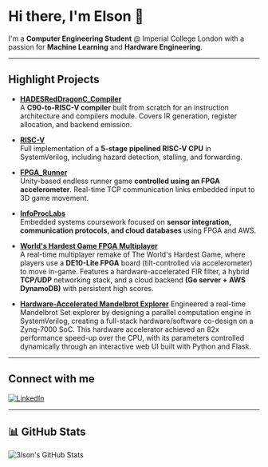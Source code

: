 # Hi there, I'm Elson 👋

I'm a **Computer Engineering Student** @ Imperial College London with a passion for **Machine Learning** and **Hardware Engineering**.

---

## Highlight Projects

- [**HADESRedDragonC_Compiler**](https://github.com/3lson/HADESRedDragonC_Compiler)  
  A **C90-to-RISC-V compiler** built from scratch for an instruction architecture and compilers module. Covers IR generation, register allocation, and backend emission.

- [**RISC-V**](https://github.com/3lson/RISC-V-Team2)  
  Full implementation of a **5-stage pipelined RISC-V CPU** in SystemVerilog, including hazard detection, stalling, and forwarding.
  
- [**FPGA_Runner**](https://github.com/3lson/FPGA_Runner)  
  Unity-based endless runner game **controlled using an FPGA accelerometer**. Real-time TCP communication links embedded input to 3D game movement.

- [**InfoProcLabs**](https://github.com/3lson/InfoProcLabs)  
  Embedded systems coursework focused on **sensor integration, communication protocols, and cloud databases** using FPGA and AWS.

- [**World's Hardest Game FPGA Multiplayer**](https://github.com/3lson/FPGA_whg)  
  A real-time multiplayer remake of The World's Hardest Game, where players use a **DE10-Lite FPGA** board (tilt-controlled via accelerometer) to move in-game. Features a hardware-accelerated FIR filter, a hybrid **TCP/UDP** networking stack, and a cloud backend **(Go server + AWS DynamoDB)** with persistent high scores.

- [**Hardware-Accelerated Mandelbrot Explorer**](https://github.com/3lson/Mandelbrot_FPGA)
  Engineered a real-time Mandelbrot Set explorer by designing a parallel computation engine in SystemVerilog, creating a full-stack hardware/software co-design on a Zynq-7000 SoC. This hardware accelerator achieved an 82x performance speed-up over the CPU, with its parameters controlled dynamically through an interactive web UI built with Python and Flask.
---

## Connect with me

[![LinkedIn](https://img.shields.io/badge/LinkedIn-0077B5?style=flat&logo=linkedin&logoColor=white)](https://www.linkedin.com/in/elson-tho-267190215/)

---

## 📊 GitHub Stats

![3lson's GitHub Stats](https://github-readme-stats.vercel.app/api?username=3lson&show_icons=true&theme=default)


